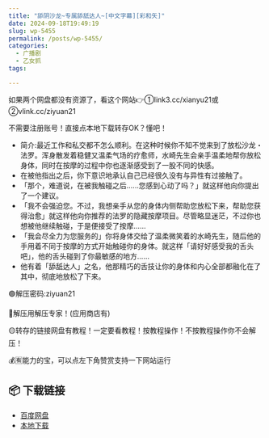 ```yaml
---
title: "舔阴沙龙~专属舔舐达人~[中文字幕][彩和矢]"
date: 2024-09-18T19:49:19
slug: wp-5455
permalink: /posts/wp-5455/
categories:
  - 广播剧
  - 乙女抓
tags:

---
```


如果两个网盘都没有资源了，看这个网站👉①link3.cc/xianyu21或②vlink.cc/ziyuan21

不需要注册账号！直接点本地下载转存OK？懂吧！

*   简介:最近工作和私交都不怎么顺利。在这种时候你不知不觉来到了放松沙龙・法罗。浑身散发着稳健又温柔气场的疗愈师，水崎先生会亲手温柔地帮你放松身体，同时在按摩的过程中你也逐渐感受到了一股不同的快感。
*   在被他指出之后，你下意识地承认自己已经很久没有与异性有过接触了。
*   「那个，难道说，在被我触碰之后……您感到心动了吗？」就这样他向你提出了一个建议。
*   「我不会强迫您。不过，我想亲手从您的身体内侧帮助您放松下来，帮助您获得治愈」就这样他向你推荐的法罗的隐藏按摩项目。尽管略显迷茫，不过你也想被他继续触碰，于是便接受了按摩……
*   「我会尽全力为您服务的」你将身体交给了温柔微笑着的水崎先生，随后他的手用着不同于按摩的方式开始触碰你的身体。就这样「请好好感受我的舌头吧」，他的舌头碰到了你最敏感的地方……
*   他有着「舔舐达人」之名，他那精巧的舌技让你的身体和内心全部都融化在了其中，彻底地放松了下来。

🟢解压密码:ziyuan21

🔵解压用解压专家！(应用商店有)

🟡转存的链接网盘有教程！一定要看教程！按教程操作！不按教程操作你不会解压！

💰🈶能力的宝，可以点左下角赞赏支持一下网站运行

## 📦 下载链接
- [百度网盘](https://blziyuan21.com/pay-download/5455?key=24224dda26&down_id=0)
- [本地下载](https://blziyuan21.com/pay-download/5455?key=24224dda26&down_id=1)

